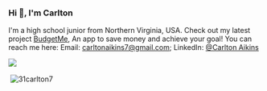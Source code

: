 <h3 display="inline">Hi 👋, I'm Carlton</h1>

<p>I'm a high school junior from Northern Virginia, USA. Check out my latest project <a href="https://github.com/31Carlton7/budgetme">BudgetMe</a>, An app to save money and achieve your goal! You can reach me here: Email: <a href="mailto:carltonaikins7@gmail.com">carltonaikins7@gmail.com</a>; LinkedIn: <a href="https://www.linkedin.com/in/carlton-aikins-a34a14226/">@Carlton Aikins</a></p>

![](https://komarev.com/ghpvc/?username=your-github-username&style=flat)

<p>&nbsp;<img align="center" src="https://github-readme-stats.vercel.app/api?username=31carlton7&show_icons=true&locale=en" alt="31carlton7" /></p>
